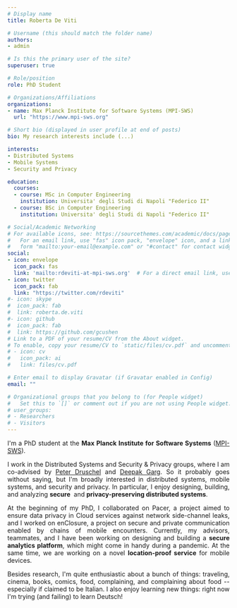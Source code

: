 ```yaml
---
# Display name
title: Roberta De Viti

# Username (this should match the folder name)
authors:
- admin

# Is this the primary user of the site?
superuser: true

# Role/position
role: PhD Student

# Organizations/Affiliations
organizations:
- name: Max Planck Institute for Software Systems (MPI-SWS)
  url: "https://www.mpi-sws.org"

# Short bio (displayed in user profile at end of posts)
bio: My research interests include (...)

interests:
- Distributed Systems
- Mobile Systems
- Security and Privacy

education:
  courses:
  - course: MSc in Computer Engineering
    institution: Universita' degli Studi di Napoli "Federico II"
  - course: BSc in Computer Engineering
    institution: Universita' degli Studi di Napoli "Federico II"

# Social/Academic Networking
# For available icons, see: https://sourcethemes.com/academic/docs/page-builder/#icons
#   For an email link, use "fas" icon pack, "envelope" icon, and a link in the
#   form "mailto:your-email@example.com" or "#contact" for contact widget.
social:
- icon: envelope
  icon_pack: fas
  link: 'mailto:rdeviti-at-mpi-sws.org'  # For a direct email link, use "mailto:test@example.org".
- icon: twitter
  icon_pack: fab
  link: "https://twitter.com/rdeviti"
#- icon: skype
#  icon_pack: fab
#  link: roberta.de.viti
#- icon: github
#  icon_pack: fab
#  link: https://github.com/gcushen
# Link to a PDF of your resume/CV from the About widget.
# To enable, copy your resume/CV to `static/files/cv.pdf` and uncomment the lines below.
# - icon: cv
#   icon_pack: ai
#   link: files/cv.pdf

# Enter email to display Gravatar (if Gravatar enabled in Config)
email: ""

# Organizational groups that you belong to (for People widget)
#   Set this to `[]` or comment out if you are not using People widget.
# user_groups:
# - Researchers
# - Visitors
---
```


<div style="text-align: justify;">

I'm a PhD student at the <b>Max Planck Institute for Software Systems</b> (<a href="https://www.mpi-sws.org">MPI-SWS</a>).

I work in the Distributed Systems and Security & Privacy groups, where I am co-advised by <a href="https://people.mpi-sws.org/~druschel/">Peter Druschel</a> and <a href="https://people.mpi-sws.org/~dg/">Deepak Garg</a>. So it probably goes without saying, but I'm broadly interested in distributed systems, mobile systems, and security and privacy. In particular, I enjoy designing, building, and analyzing <b>secure</b>  and <b>privacy-preserving distributed systems</b>.

At the beginning of my PhD, I collaborated on Pacer, a project aimed to ensure data privacy in Cloud services against network side-channel leaks, and I worked on enClosure, a project on secure and private communication enabled by chains of mobile encounters. Currently, my advisors, teammates, and I have been working on designing and building a <b>secure analytics platform</b>, which might come in handy during a pandemic. At the same time, we are working on a novel <b>location-proof service</b> for mobile devices. 

Besides research, I'm quite enthusiastic about a bunch of things: traveling, cinema, books, comics, food, complaining, and complaining about food -- especially if claimed to be Italian. I also enjoy learning new things: right now I'm trying (and failing) to learn Deutsch!
</div>
